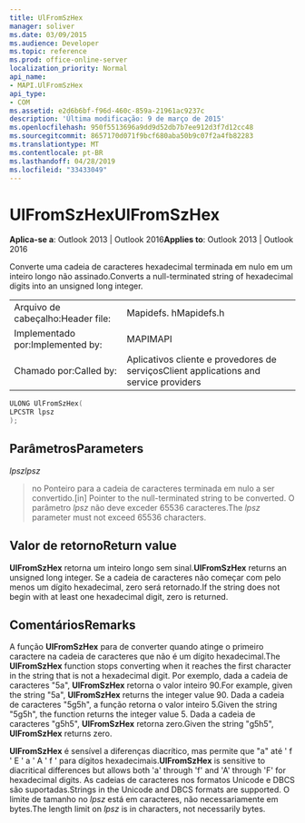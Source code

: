 ```yaml
---
title: UlFromSzHex
manager: soliver
ms.date: 03/09/2015
ms.audience: Developer
ms.topic: reference
ms.prod: office-online-server
localization_priority: Normal
api_name:
- MAPI.UlFromSzHex
api_type:
- COM
ms.assetid: e2d6b6bf-f96d-460c-859a-21961ac9237c
description: 'Última modificação: 9 de março de 2015'
ms.openlocfilehash: 950f5513696a9dd9d52db7b7ee912d3f7d12cc48
ms.sourcegitcommit: 8657170d071f9bcf680aba50b9c07f2a4fb82283
ms.translationtype: MT
ms.contentlocale: pt-BR
ms.lasthandoff: 04/28/2019
ms.locfileid: "33433049"
---
```

# <a name="ulfromszhex"></a><span data-ttu-id="dad7a-103">UlFromSzHex</span><span class="sxs-lookup"><span data-stu-id="dad7a-103">UlFromSzHex</span></span>

  
  
<span data-ttu-id="dad7a-104">**Aplica-se a**: Outlook 2013 | Outlook 2016</span><span class="sxs-lookup"><span data-stu-id="dad7a-104">**Applies to**: Outlook 2013 | Outlook 2016</span></span> 
  
<span data-ttu-id="dad7a-105">Converte uma cadeia de caracteres hexadecimal terminada em nulo em um inteiro longo não assinado.</span><span class="sxs-lookup"><span data-stu-id="dad7a-105">Converts a null-terminated string of hexadecimal digits into an unsigned long integer.</span></span> 
  
|||
|:-----|:-----|
|<span data-ttu-id="dad7a-106">Arquivo de cabeçalho:</span><span class="sxs-lookup"><span data-stu-id="dad7a-106">Header file:</span></span>  <br/> |<span data-ttu-id="dad7a-107">Mapidefs. h</span><span class="sxs-lookup"><span data-stu-id="dad7a-107">Mapidefs.h</span></span>  <br/> |
|<span data-ttu-id="dad7a-108">Implementado por:</span><span class="sxs-lookup"><span data-stu-id="dad7a-108">Implemented by:</span></span>  <br/> |<span data-ttu-id="dad7a-109">MAPI</span><span class="sxs-lookup"><span data-stu-id="dad7a-109">MAPI</span></span>  <br/> |
|<span data-ttu-id="dad7a-110">Chamado por:</span><span class="sxs-lookup"><span data-stu-id="dad7a-110">Called by:</span></span>  <br/> |<span data-ttu-id="dad7a-111">Aplicativos cliente e provedores de serviços</span><span class="sxs-lookup"><span data-stu-id="dad7a-111">Client applications and service providers</span></span>  <br/> |
   
```cpp
ULONG UlFromSzHex(
LPCSTR lpsz
);
```

## <a name="parameters"></a><span data-ttu-id="dad7a-112">Parâmetros</span><span class="sxs-lookup"><span data-stu-id="dad7a-112">Parameters</span></span>

 <span data-ttu-id="dad7a-113">_lpsz_</span><span class="sxs-lookup"><span data-stu-id="dad7a-113">_lpsz_</span></span>
  
> <span data-ttu-id="dad7a-114">no Ponteiro para a cadeia de caracteres terminada em nulo a ser convertido.</span><span class="sxs-lookup"><span data-stu-id="dad7a-114">[in] Pointer to the null-terminated string to be converted.</span></span> <span data-ttu-id="dad7a-115">O parâmetro _lpsz_ não deve exceder 65536 caracteres.</span><span class="sxs-lookup"><span data-stu-id="dad7a-115">The  _lpsz_ parameter must not exceed 65536 characters.</span></span> 
    
## <a name="return-value"></a><span data-ttu-id="dad7a-116">Valor de retorno</span><span class="sxs-lookup"><span data-stu-id="dad7a-116">Return value</span></span>

 <span data-ttu-id="dad7a-117">**UlFromSzHex** retorna um inteiro longo sem sinal.</span><span class="sxs-lookup"><span data-stu-id="dad7a-117">**UlFromSzHex** returns an unsigned long integer.</span></span> <span data-ttu-id="dad7a-118">Se a cadeia de caracteres não começar com pelo menos um dígito hexadecimal, zero será retornado.</span><span class="sxs-lookup"><span data-stu-id="dad7a-118">If the string does not begin with at least one hexadecimal digit, zero is returned.</span></span> 
  
## <a name="remarks"></a><span data-ttu-id="dad7a-119">Comentários</span><span class="sxs-lookup"><span data-stu-id="dad7a-119">Remarks</span></span>

<span data-ttu-id="dad7a-120">A função **UlFromSzHex** para de converter quando atinge o primeiro caractere na cadeia de caracteres que não é um dígito hexadecimal.</span><span class="sxs-lookup"><span data-stu-id="dad7a-120">The **UlFromSzHex** function stops converting when it reaches the first character in the string that is not a hexadecimal digit.</span></span> <span data-ttu-id="dad7a-121">Por exemplo, dada a cadeia de caracteres "5a", **UlFromSzHex** retorna o valor inteiro 90.</span><span class="sxs-lookup"><span data-stu-id="dad7a-121">For example, given the string "5a", **UlFromSzHex** returns the integer value 90.</span></span> <span data-ttu-id="dad7a-122">Dada a cadeia de caracteres "5g5h", a função retorna o valor inteiro 5.</span><span class="sxs-lookup"><span data-stu-id="dad7a-122">Given the string "5g5h", the function returns the integer value 5.</span></span> <span data-ttu-id="dad7a-123">Dada a cadeia de caracteres "g5h5", **UlFromSzHex** retorna zero.</span><span class="sxs-lookup"><span data-stu-id="dad7a-123">Given the string "g5h5", **UlFromSzHex** returns zero.</span></span> 
  
 <span data-ttu-id="dad7a-124">**UlFromSzHex** é sensível a diferenças diacrítico, mas permite que "a" até ' f ' E ' a ' A ' f ' para dígitos hexadecimais.</span><span class="sxs-lookup"><span data-stu-id="dad7a-124">**UlFromSzHex** is sensitive to diacritical differences but allows both 'a' through 'f' and 'A' through 'F' for hexadecimal digits.</span></span> <span data-ttu-id="dad7a-125">As cadeias de caracteres nos formatos Unicode e DBCS são suportadas.</span><span class="sxs-lookup"><span data-stu-id="dad7a-125">Strings in the Unicode and DBCS formats are supported.</span></span> <span data-ttu-id="dad7a-126">O limite de tamanho no _lpsz_ está em caracteres, não necessariamente em bytes.</span><span class="sxs-lookup"><span data-stu-id="dad7a-126">The length limit on  _lpsz_ is in characters, not necessarily bytes.</span></span> 
  


